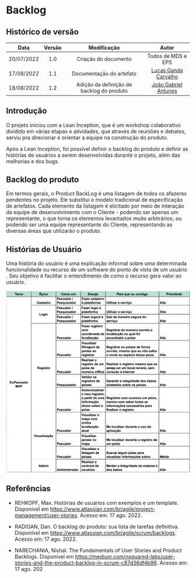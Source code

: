# Backlog

## Histórico de versão
| Data | Versão | Modificação | Autor |
| :--: | :----: | :---------: | :---: |
| 20/07/2022 | 1.0 | Criação do documento | Todos de MDS e EPS |
| 17/08/2022 | 1.1 | Documentação do artefato | [Lucas Ganda Carvalho](https://github.com/lucasgandac) |
| 18/08/2022 | 1.2 | Adição da definição de backlog do produto | [João Gabriel Antunes](https://github.com/flyerjohn) |

## Introdução

O projeto iniciou com a Lean Inception, que é um workshop colaborativo dividido em várias etapas e atividades, que através de reuniões e debates, serviu pra direcionar e orientar a equipe na construção do produto.

Após a Lean Inception, foi possível definir o backlog do produto e definir as histórias de usuários a serem desenvolvidas durante o projeto, além das melhorias e dos bugs.

## Backlog do produto

Em termos gerais, o Product BackLog é uma listagem de todos os afazeres pendentes no projeto. Ele substitui o modelo tradicional de especificação de artefatos. Cada elemento da listagem é elicitado por meio de interação da equipe de desenvolvimento com o Cliente - podendo ser apenas um representante, o que torna os elementos levantados muito arbitrários; ou podendo ser uma equipe representante do Cliente, representando as diversas áreas que utilizarão o produto.

## Histórias de Usuário

Uma história do usuário é uma explicação informal sobre uma determinada funcionalidade ou recurso de um software do ponto de vista de um usuário . Seu objetivo é facilitar o entendimento de como o recurso gera valor ao usuário.


![Histórias de Usuário](../assets/images/backlog.png)


## Referências

- REHKOPF, Max. Histórias de usuários com exemplos e um template. Disponível em https://www.atlassian.com/br/agile/project-management/user-stories. Acesso em: 17 ago. 2022.

- RADIGAN, Dan. O backlog do produto: sua lista de tarefas definitiva. Disponível em https://www.atlassian.com/br/agile/scrum/backlogs. Acesso em: 17 ago. 2022.

- NARECHANIA, Nishal. The Fundamentals of User Stories and Product Backlogs. Disponível em https://medium.com/nsquared-labs/user-stories-and-the-product-backlog-in-scrum-c87d36df4b96. Acesso em: 17 ago. 202
